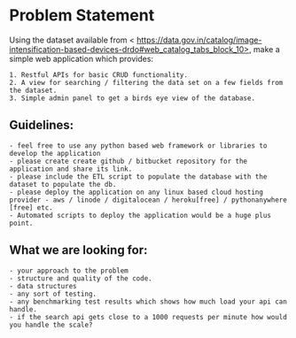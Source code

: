 
Problem Statement
=================
Using the dataset available from < https://data.gov.in/catalog/image-intensification-based-devices-drdo#web_catalog_tabs_block_10>, make a simple web application which provides:
 
    1. Restful APIs for basic CRUD functionality.
    2. A view for searching / filtering the data set on a few fields from the dataset.
    3. Simple admin panel to get a birds eye view of the database.
 
Guidelines:
----------------
    - feel free to use any python based web framework or libraries to develop the application
    - please create create github / bitbucket repository for the application and share its link.
    - please include the ETL script to populate the database with the dataset to populate the db.
    - please deploy the application on any linux based cloud hosting provider - aws / linode / digitalocean / heroku[free] / pythonanywhere [free] etc.
    - Automated scripts to deploy the application would be a huge plus point.
 
 
What we are looking for:
------------------------
    - your approach to the problem
    - structure and quality of the code.
    - data structures
    - any sort of testing.
    - any benchmarking test results which shows how much load your api can handle.
    - if the search api gets close to a 1000 requests per minute how would you handle the scale?
